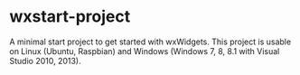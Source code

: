 wxstart-project
===============

A minimal start project to get started with wxWidgets.
This project is usable on Linux (Ubuntu, Raspbian) and Windows (Windows 7, 8, 8.1 with Visual Studio 2010, 2013).
